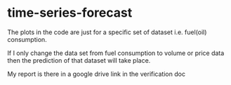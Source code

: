 # time-series-forecast

The plots in the code are just for a specific set of dataset i.e. fuel(oil) consumption.

If I only change the data set from fuel consumption to volume or price data then the prediction of that dataset will take place.

My report is there in a google drive link in the verification doc
